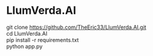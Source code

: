# LlumVerda.AI
git clone https://github.com/TheEric33/LlumVerda.AI.git<br>
cd LlumVerda.AI<br>
pip install -r requirements.txt<br>
python app.py
